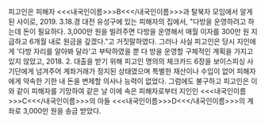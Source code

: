 피고인은 피해자 <<<내국인이름>>>B<<</내국인이름>>>과 탈북자 모임에서 알게 된 사이로, 2019. 3.18.경 대전 유성구에 있는 피해자의 집에서, "다방을 운영하려고 하는데 돈이 필요하다. 3,000만 원을 빌려주면 다방을 운영해서 매월 이자를 300만 원 지급하고 6개월 내로 원금을 갚겠다."고 거짓말하였다.
그러나 사실 피고인은 당시 지인에게 '다방 자리를 알아봐 달라'고 부탁하였을 뿐 다 방을 운영할 구체적인 계획을 가지고 있지 않았고, 2018. 2. 대출을 받기 위해 피고인 명의의 체크카드 6장을 보이스피싱 사기단에게 넘겨주어 계좌거래가 정지된 상태였으며 특별한 재산이나 수입이 없어 피해자에게 약속한 기한 내 돈을 변제할 의사나 능력이 없었다.
그럼에도 불구하고 피고인은 이와 같이 피해자를 기망하여 같은 날 이에 속은 피해자로부터 지인인 <<<내국인이름>>>C<<</내국인이름>>>의 아들 <<<내국인이름>>>D<<</내국인이름>>>의 계좌로 3,000만 원을 송금 받았다.